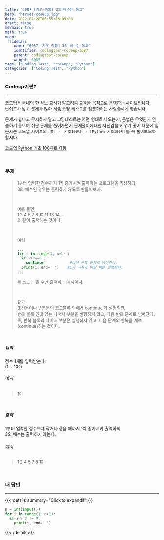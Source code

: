 ```yaml
---
title: "6087 [기초-종합] 3의 배수는 통과"
hero: "heroes/codeup.jpg"
date: 2022-04-28T06:55:15+09:00
draft: false
mermaid: true
math: true
menu:
  sidebar:
    name: "6087 [기초-종합] 3의 배수는 통과"
    identifier: codingtest-codeup-6087
    parent: codingtest-codeup
    weight: 6087
tags: ["Coding Test", "codeup", "Python"]
categories: ["Coding Test", "Python"]
---
```


### Codeup이란?
---
코드업은 국내의 한 정보 교사가 알고리즘 교육을 목적으로 운영하는 사이트입니다.\
난이도가 낮고 문제가 많아 처음 코딩 테스트를 입문하려는 사람들에게 좋습니다.

문제가 쉽다고 무시하지 말고 코딩테스트는 어떤 형태로 나오는지, 문법은 무엇인지 연습하기 좋으며 쉬운 문제를 풀어가면서 문제풀이에대한 자신감을 키우기 좋기 때문에 입문자는 코드업 사이트의 `[홈] - [기초100제] - [Python 기초100제]`를 꼭 풀어보도록 합시다.

[코드업 Python 기초 100제로 이동](https://codeup.kr/problemsetsol.php?psid=33)


&nbsp;

### 문제
> 1부터 입력한 정수까지 1씩 증가시켜 출력하는 프로그램을 작성하되,\
> 3의 배수인 경우는 출력하지 않도록 만들어보자.
> 
> &nbsp;
> 
> 예를 들면,\
> 1 2 4 5 7 8 10 11 13 14 ...\
> 와 같이 출력하는 것이다.
> 
> &nbsp;
> 
> 예시
> ```python
> ...
> for i in range(1, n+1) :
>   if i%2==0 :
>     continue            #다음 반복 단계로 넘어간다.
>   print(i, end=' ')    #i가 짝수가 아닐 때만 실행된다.
> ...
> ```
> 위 코드는 홀 수만 출력하는 예시이다.
> 
> &nbsp;
> 
> 참고\
> 조건문이나 반복문의 코드블록 안에서 continue 가 실행되면,\
> 반복 블록 안에 있는 나머지 부분을 실행하지 않고, 다음 반복 단계로 넘어간다.\
> 즉, 반복 블록의 나머지 부분은 실행되지 않고, 다음 단계의 반복을 계속(continue)하는 것이다.


&nbsp;

##### 입력
정수 1개를 입력받는다.\
(1 ~ 100)
###### 예시
> 10

&nbsp;

##### 출력
1부터 입력한 정수보다 작거나 같을 때까지 1씩 증가시켜 출력하되\
3의 배수는 출력하지 않는다.
###### 예시
> 1 2 4 5 7 8 10

&nbsp;

### 내 답안
---
{{< details summary="Click to expand!!">}}
```python
n = int(input())
for i in range(1, n+1):
  if i % 3 != 0:
    print(i, end=' ')
```
{{< /details>}}